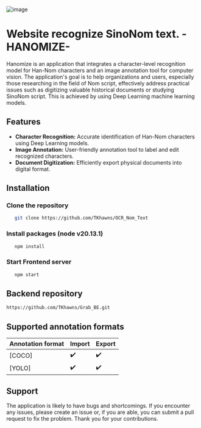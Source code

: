 ![image](https://github.com/TKhawns/OCR_Nom_Text/assets/89265725/68bbc96a-5a16-4ba0-87e2-2ef7ee2cd592)



# Website recognize SinoNom text. -HANOMIZE-
Hanomize is an application that integrates a character-level recognition model for Han-Nom characters and an image annotation tool for computer vision. The application's goal is to help organizations and users, especially those researching in the field of Nom script, effectively address practical issues such as digitizing valuable historical documents or studying SinoNom script. This is achieved by using Deep Learning machine learning models.

## Features
- **Character Recognition:** Accurate identification of Han-Nom characters using Deep Learning models.
- **Image Annotation:** User-friendly annotation tool to label and edit recognized characters.
- **Document Digitization:** Efficiently export physical documents into digital format.
  
## Installation
### Clone the repository
```bash
   git clone https://github.com/TKhawns/OCR_Nom_Text
```
### Install packages (node v20.13.1)
```bash
   npm install
```
### Start Frontend server
```bash
   npm start
```
## Backend repository
```bash
https://github.com/TKhawns/Grab_BE.git
```


## Supported annotation formats
| Annotation format                                                                                | Import | Export |
| ------------------------------------------------------------------------------------------------ | ------ | ------ |
| [COCO]     | ✔️     | ✔️     |
| [YOLO]| ✔️     | ✔️     |


## Support
The application is likely to have bugs and shortcomings. If you encounter any issues, please create an issue or, if you are able, you can submit a pull request to fix the problem. Thank you for your contributions.
